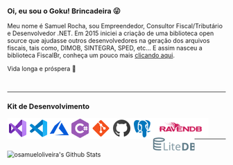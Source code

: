 <!--
![GitHub followers](https://img.shields.io/github/followers/orochasamuel?style=social)
-->
### Oi, eu sou o Goku! Brincadeira 😜

Meu nome é Samuel Rocha, sou Empreendedor, Consultor Fiscal/Tributário e Desenvolvedor .NET. Em 2015 iniciei a criação de uma biblioteca open source que ajudasse outros desenvolvedores na geração dos arquivos fiscais, tais como, DIMOB, SINTEGRA, SPED, etc... E assim nasceu a biblioteca FiscalBr, conheça um pouco mais [clicando aqui](https://github.com/orochasamuel/FiscalBr.NET).

Vida longa e próspera 🖖

<br />

---

### Kit de Desenvolvimento

<a href="https://visualstudio.microsoft.com/pt-br/vs/">
  <img align="left" alt="Visual Studio" width="48px" src="https://raw.githubusercontent.com/orochasamuel/orochasamuel/master/images/tools/vs-2019.svg" />
<a/>
<a href="https://code.visualstudio.com/">
  <img align="left" alt="Visual Studio Code" width="48px" src="https://raw.githubusercontent.com/orochasamuel/orochasamuel/master/images/tools/vs-code-2019.svg" />
<a/>
<a href="https://azure.microsoft.com/pt-br/">
  <img align="left" alt="Microsoft Azure" width="48px" src="https://raw.githubusercontent.com/orochasamuel/orochasamuel/master/images/tools/microsoft-azure.svg" />
<a/>
<a href="https://docs.microsoft.com/pt-br/dotnet/csharp/">
  <img align="left" alt="C Sharp" width="48px" src="https://raw.githubusercontent.com/orochasamuel/orochasamuel/master/images/tools/c-sharp.svg" />
<a/>
<!--
<img align="left" alt="HTML5" width="48px" src="https://raw.githubusercontent.com/osamueloliveira/osamueloliveira/master/images/tools/html-5.svg" />
<img align="left" alt="CSS3" width="48px" src="https://raw.githubusercontent.com/osamueloliveira/osamueloliveira/master/images/tools/css-3.svg" />
<img align="left" alt="JavaScript" width="48px" src="https://raw.githubusercontent.com/osamueloliveira/osamueloliveira/master/images/tools/javascript.svg" />
<img align="left" alt="NodeJS" width="64px" src="https://raw.githubusercontent.com/osamueloliveira/osamueloliveira/master/images/tools/node-js.svg" />
-->
<a href="https://git-scm.com/">
  <img align="left" alt="Git" width="48px" src="https://raw.githubusercontent.com/orochasamuel/orochasamuel/master/images/tools/git.svg" />
<a/>
<a href="https://github.com/">
  <img align="left" alt="GitHub" width="48px" src="https://raw.githubusercontent.com/orochasamuel/orochasamuel/master/images/tools/github.svg" />
<a/>
<a href="https://www.postgresql.org/">
  <img align="left" alt="PostgreSQL" width="48x" src="https://raw.githubusercontent.com/orochasamuel/orochasamuel/master/images/tools/postgreesql.svg" />
<a/>
<a href="https://ravendb.net/">
  <img align="left" alt="RavenDB" width="128px" src="https://raw.githubusercontent.com/orochasamuel/orochasamuel/master/images/tools/ravendb-logo.png" />
<a/>
<a href="https://www.litedb.org/">
  <img align="left" alt="LiteDB" width="96px" src="https://raw.githubusercontent.com/orochasamuel/orochasamuel/master/images/tools/litedb-logo.svg" />
<a/>

<br />
<br />

---

<img align="left" alt="osamueloliveira's Github Stats" src="https://github-readme-stats.vercel.app/api?username=orochasamuel&show_icons=true&hide_border=true" />

<!--
**osamueloliveira/osamueloliveira** is a ✨ _special_ ✨ repository because its `README.md` (this file) appears on your GitHub profile.

Here are some ideas to get you started:

- 🔭 I’m currently working on ...
- 🌱 I’m currently learning ...
- 👯 I’m looking to collaborate on ...
- 🤔 I’m looking for help with ...
- 💬 Ask me about ...
- 📫 How to reach me: ...
- 😄 Pronouns: ...
- ⚡ Fun fact: ...
-->
